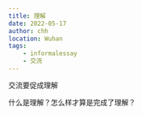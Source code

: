 ```yaml
---
title: 理解
date: 2022-05-17
author: chh
location: Wuhan  
tags:
    - informalessay
    - 交流
---
```

交流要促成理解

什么是理解？怎么样才算是完成了理解？